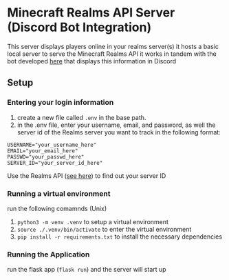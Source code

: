 # Minecraft Realms API Server (Discord Bot Integration)

This server displays players online in your realms server(s)
it hosts a basic local server to serve the Minecraft Realms API
it works in tandem with the bot developed [here](https://github.com/bhnord/discord-bot)
that displays this information in Discord

## Setup

### Entering your login information

1. create a new file called `.env` in the base path.
2. in the .env file, enter your username, email, and password, as well the server id of the Realms server
   you want to track in the following format:

```
USERNAME="your_username_here"
EMAIL="your_email_here"
PASSWD="your_passwd_here"
SERVER_ID="your_server_id_here"
```

Use the Realms API ([see here](https://wiki.vg/Realms_API#GET_.2Fworlds)) to
find out your server ID

### Running a virtual environment

run the following comamnds (Unix)

1. `python3 -m venv .venv` to setup a virtual environment
2. `source ./.venv/bin/activate` to enter the virtual environment
3. `pip install -r requirements.txt` to install the necessary dependencies

### Running the Application

run the flask app (`flask run`) and the server will start up
